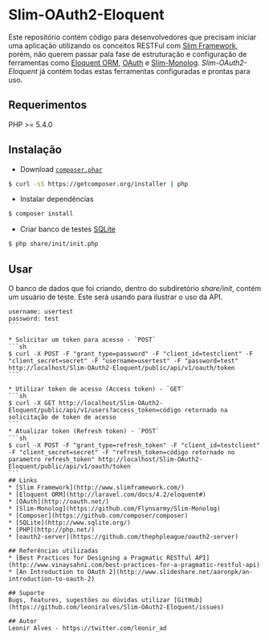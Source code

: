 # Slim-OAuth2-Eloquent

Este repositório contém código para desenvolvedores que precisam iniciar uma aplicação utilizando os conceitos RESTFul com [Slim Framework](http://www.slimframework.com/), porém, não querem passar pala fase de estruturação e configuração de ferramentas como [Eloquent ORM](http://laravel.com/docs/4.2/eloquent#), [OAuth](http://oauth.net/) e [Slim-Monolog](https://github.com/Flynsarmy/Slim-Monolog). *Slim-OAuth2-Eloquent* já contém todas estas ferramentas configuradas e prontas para uso.

## Requerimentos
PHP >= 5.4.0

## Instalação
* Download [`composer.phar`](https://github.com/composer/composer) 
```sh
$ curl -sS https://getcomposer.org/installer | php
```
* Instalar dependências
```sh
$ composer install
```
* Criar banco de testes [SQLite](http://www.sqlite.org/)
```sh
$ php share/init/init.php
```

## Usar

O banco de dados que foi criando, dentro do subdiretório *share/init*, contém um usuário de teste. Este será usando para ilustrar o uso da API.
````
username: usertest
password: test
```

* Solicitar um token para acesso - `POST`
```sh
$ curl -X POST -F "grant_type=password" -F "client_id=testclient" -F "client_secret=secret" -F "username=usertest" -F "password=test" http://localhost/Slim-OAuth2-Eloquent/public/api/v1/oauth/token
```

* Utilizar token de acesso (Access token) - `GET`
```sh
$ curl -X GET http://localhost/Slim-OAuth2-Eloquent/public/api/v1/users?access_token=código retornado na solicitação de token de acesso
```
* Atualizar token (Refresh token) - `POST`
```sh
$ curl -X POST -F "grant_type=refresh_token" -F "client_id=testclient" -F "client_secret=secret" -F "refresh_token=código retornado no parametro refresh_token" http://localhost/Slim-OAuth2-Eloquent/public/api/v1/oauth/token
```
## Links
* [Slim Framework](http://www.slimframework.com/)
* [Eloquent ORM](http://laravel.com/docs/4.2/eloquent#)
* [OAuth](http://oauth.net/)
* [Slim-Monolog](https://github.com/Flynsarmy/Slim-Monolog)
* [Composer](https://github.com/composer/composer)
* [SQLite](http://www.sqlite.org/)
* [PHP](http://php.net/)
* [oauth2-server](https://github.com/thephpleague/oauth2-server)

## Referências utilizadas
* [Best Practices for Designing a Pragmatic RESTful API](http://www.vinaysahni.com/best-practices-for-a-pragmatic-restful-api)
* [An Introduction to OAuth 2](http://www.slideshare.net/aaronpk/an-introduction-to-oauth-2)

## Suporte
Bugs, features, sugestões ou dúvidas utilizar [GitHub](https://github.com/leoniralves/Slim-OAuth2-Eloquent/issues)

## Autor
Leonir Alves - https://twitter.com/leonir_ad
